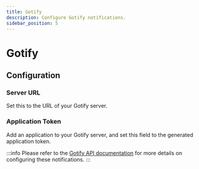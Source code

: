 ```yaml
---
title: Gotify
description: Configure Gotify notifications.
sidebar_position: 5
---
```


# Gotify

## Configuration

### Server URL

Set this to the URL of your Gotify server.

### Application Token

Add an application to your Gotify server, and set this field to the generated application token.

:::info
Please refer to the [Gotify API documentation](https://gotify.net/docs) for more details on configuring these notifications.
:::
